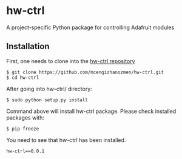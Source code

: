 # hw-ctrl

A project-specific Python package for controlling Adafruit modules

## Installation

First, one needs to clone into the [hw-ctrl repository](https://github.com/mcengizhanozmen/hw-ctrl.git)

```console
$ git clone https://github.com/mcengizhanozmen/hw-ctrl.git
$ cd hw-ctrl
```
After going into hw-ctrl/ directory:
```console
$ sudo python setup.py install
```
Command above will install hw-ctrl package. Please check installed packages with:
```console
$ pip freeze
```
You need to see that hw-ctrl has been installed.
```console
hw-ctrl==0.0.1
```
